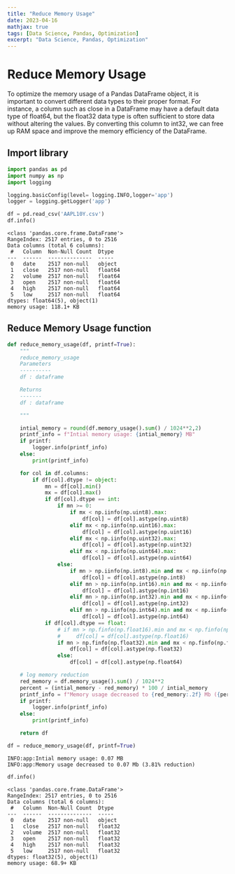 ```yaml
---
title: "Reduce Memory Usage"
date: 2023-04-16
mathjax: true
tags: [Data Science, Pandas, Optimization]
excerpt: "Data Science, Pandas, Optimization"
---
```


# Reduce Memory Usage 
    
To optimize the memory usage of a Pandas DataFrame object, it is important to convert different data types to their proper format. For instance, a column such as close in a DataFrame may have a default data type of float64, but the float32 data type is often sufficient to store data without altering the values. By converting this column to int32, we can free up RAM space and improve the memory efficiency of the DataFrame.

## Import library


```python
import pandas as pd
import numpy as np
import logging

logging.basicConfig(level= logging.INFO,logger='app')
logger = logging.getLogger('app')
```


```python
df = pd.read_csv('AAPL10Y.csv')
df.info()
```

    <class 'pandas.core.frame.DataFrame'>
    RangeIndex: 2517 entries, 0 to 2516
    Data columns (total 6 columns):
     #   Column  Non-Null Count  Dtype  
    ---  ------  --------------  -----  
     0   date    2517 non-null   object 
     1   close   2517 non-null   float64
     2   volume  2517 non-null   float64
     3   open    2517 non-null   float64
     4   high    2517 non-null   float64
     5   low     2517 non-null   float64
    dtypes: float64(5), object(1)
    memory usage: 118.1+ KB


## Reduce Memory Usage function


```python
def reduce_memory_usage(df, printf=True):
    """
    reduce_memory_usage 
    Parameters
    ----------
    df : dataframe

    Returns
    -------
    df : dataframe

    """

    intial_memory = round(df.memory_usage().sum() / 1024**2,2)
    printf_info = f"Intial memory usage: {intial_memory} MB"
    if printf:
        logger.info(printf_info)
    else:
        print(printf_info)

    for col in df.columns:
        if df[col].dtype != object:
            mn = df[col].min()
            mx = df[col].max()
            if df[col].dtype == int:
                if mn >= 0:
                    if mx < np.iinfo(np.uint8).max:
                        df[col] = df[col].astype(np.uint8)
                    elif mx < np.iinfo(np.uint16).max:
                        df[col] = df[col].astype(np.uint16)
                    elif mx < np.iinfo(np.uint32).max:
                        df[col] = df[col].astype(np.uint32)
                    elif mx < np.iinfo(np.uint64).max:
                        df[col] = df[col].astype(np.uint64)
                else:
                    if mn > np.iinfo(np.int8).min and mx < np.iinfo(np.int8).max:
                        df[col] = df[col].astype(np.int8)
                    elif mn > np.iinfo(np.int16).min and mx < np.iinfo(np.int16).max:
                        df[col] = df[col].astype(np.int16)
                    elif mn > np.iinfo(np.int32).min and mx < np.iinfo(np.int32).max:
                        df[col] = df[col].astype(np.int32)
                    elif mn > np.iinfo(np.int64).min and mx < np.iinfo(np.int64).max:
                        df[col] = df[col].astype(np.int64)
            if df[col].dtype == float:
                # if mn > np.finfo(np.float16).min and mx < np.finfo(np.float16).max:
                #     df[col] = df[col].astype(np.float16)
                if mn > np.finfo(np.float32).min and mx < np.finfo(np.float32).max:
                    df[col] = df[col].astype(np.float32)
                else:
                    df[col] = df[col].astype(np.float64)

    # log memory reduction
    red_memory = df.memory_usage().sum() / 1024**2
    percent = (intial_memory - red_memory) * 100 / intial_memory
    printf_info = f"Memory usage decreased to {red_memory:.2f} Mb ({percent:.2f}% reduction)"
    if printf:
        logger.info(printf_info)
    else:
        print(printf_info)

    return df
```


```python
df = reduce_memory_usage(df, printf=True)
```

    INFO:app:Intial memory usage: 0.07 MB
    INFO:app:Memory usage decreased to 0.07 Mb (3.81% reduction)



```python
df.info()
```

    <class 'pandas.core.frame.DataFrame'>
    RangeIndex: 2517 entries, 0 to 2516
    Data columns (total 6 columns):
     #   Column  Non-Null Count  Dtype  
    ---  ------  --------------  -----  
     0   date    2517 non-null   object 
     1   close   2517 non-null   float32
     2   volume  2517 non-null   float32
     3   open    2517 non-null   float32
     4   high    2517 non-null   float32
     5   low     2517 non-null   float32
    dtypes: float32(5), object(1)
    memory usage: 68.9+ KB

